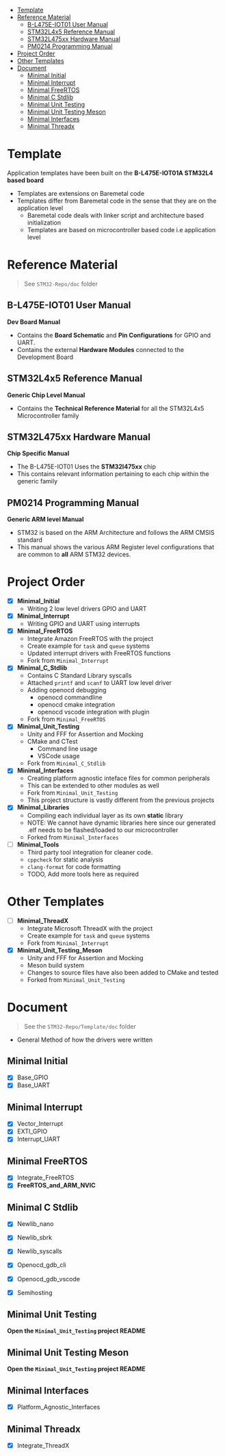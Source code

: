 - [Template](#template)
- [Reference Material](#reference-material)
  - [B-L475E-IOT01 User Manual](#b-l475e-iot01-user-manual)
  - [STM32L4x5 Reference Manual](#stm32l4x5-reference-manual)
  - [STM32L475xx Hardware Manual](#stm32l475xx-hardware-manual)
  - [PM0214 Programming Manual](#pm0214-programming-manual)
- [Project Order](#project-order)
- [Other Templates](#other-templates)
- [Document](#document)
  - [Minimal Initial](#minimal-initial)
  - [Minimal Interrupt](#minimal-interrupt)
  - [Minimal FreeRTOS](#minimal-freertos)
  - [Minimal C Stdlib](#minimal-c-stdlib)
  - [Minimal Unit Testing](#minimal-unit-testing)
  - [Minimal Unit Testing Meson](#minimal-unit-testing-meson)
  - [Minimal Interfaces](#minimal-interfaces)
  - [Minimal Threadx](#minimal-threadx)

# Template

Application templates have been built on the **B-L475E-IOT01A STM32L4 based board**

- Templates are extensions on Baremetal code
- Templates differ from Baremetal code in the sense that they are on the application level
  - Baremetal code deals with linker script and architecture based initialization
  - Templates are based on microcontroller based code i.e application level

# Reference Material 

> See `STM32-Repo/doc` folder

## B-L475E-IOT01 User Manual

**Dev Board Manual**

- Contains the **Board Schematic** and **Pin Configurations** for GPIO and UART.
- Contains the external **Hardware Modules** connected to the Development Board

## STM32L4x5 Reference Manual

**Generic Chip Level Manual**

- Contains the **Technical Reference Material** for all the STM32L4x5 Microcontroller family

## STM32L475xx Hardware Manual

**Chip Specific Manual**

- The B-L475E-IOT01 Uses the **STM32l475xx** chip
- This contains relevant information pertaining to each chip within the generic family

## PM0214 Programming Manual

**Generic ARM level Manual**

- STM32 is based on the ARM Architecture and follows the ARM CMSIS standard
- This manual shows the various ARM Register level configurations that are common to **all** ARM STM32 devices.

# Project Order

- [x] **Minimal_Initial**
  - Writing 2 low level drivers GPIO and UART
- [x] **Minimal_Interrupt**
  - Writing GPIO and UART using interrupts
- [x] **Minimal_FreeRTOS**
  - Integrate Amazon FreeRTOS with the project
  - Create example for `task` and `queue` systems
  - Updated interrupt drivers with FreeRTOS functions
  - Fork from `Minimal_Interrupt`
- [x] **Minimal_C_Stdlib**
  - Contains C Standard Library syscalls
  - Attached `printf` and `scanf` to UART low level driver 
  - Adding openocd debugging
    - openocd commandline
    - openocd cmake integration
    - openocd vscode integration with plugin
  - Fork from `Minimal_FreeRTOS`
- [x] **Minimal_Unit_Testing**
  - Unity and FFF for Assertion and Mocking
  - CMake and CTest
    - Command line usage
    - VSCode usage
  - Fork from `Minimal_C_Stdlib`
- [x] **Minimal_Interfaces**
  - Creating platform agnostic inteface files for common peripherals
  - This can be extended to other modules as well
  - Fork from `Minimal_Unit_Testing`
  - This project structure is vastly different from the previous projects
- [x] **Minimal_Libraries**
  - Compiling each individual layer as its own **static** library
  - NOTE: We cannot have dynamic libraries here since our generated .elf needs to be flashed/loaded to our microcontroller
  - Forked from `Minimal_Interfaces`
- [ ] **Minimal_Tools**
  - Third party tool integration for cleaner code.
  - `cppcheck` for static analysis
  - `clang-format` for code formatting
  - TODO, Add more tools here as required

# Other Templates

- [ ] **Minimal_ThreadX**
  - Integrate Microsoft ThreadX with the project
  - Create example for `task` and `queue` systems
  - Fork from `Minimal_Interrupt` 
- [x] **Minimal_Unit_Testing_Meson**
  - Unity and FFF for Assertion and Mocking
  - Meson build system
  - Changes to source files have also been added to CMake and tested
  - Forked from `Minimal_Unit_Testing`

# Document

> See the `STM32-Repo/Template/doc` folder

- General Method of how the drivers were written

## Minimal Initial

- [x] Base_GPIO
- [x] Base_UART

## Minimal Interrupt

- [x] Vector_Interrupt
- [x] EXTI_GPIO
- [x] Interrupt_UART

## Minimal FreeRTOS

- [x] Integrate_FreeRTOS
- [x] **FreeRTOS_and_ARM_NVIC**

## Minimal C Stdlib

- [x] Newlib_nano
- [x] Newlib_sbrk
- [x] Newlib_syscalls

- [x] Openocd_gdb_cli
- [x] Openocd_gdb_vscode
- [x] Semihosting

## Minimal Unit Testing

**Open the `Minimal_Unit_Testing` project README**

## Minimal Unit Testing Meson

**Open the `Minimal_Unit_Testing` project README**

## Minimal Interfaces

- [x] Platform_Agnostic_Interfaces

## Minimal Threadx

- [x] Integrate_ThreadX
